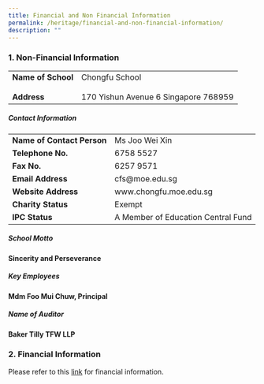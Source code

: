 ```yaml
---
title: Financial and Non Financial Information
permalink: /heritage/financial-and-non-financial-information/
description: ""
---
```

### 1. Non-Financial Information

<p>
<table border="0">
<tbody><tr><td><b>Name of School</b><br><br><b>Address</b></td>
<td>Chongfu School<br><br>170 Yishun Avenue 6 Singapore 768959</td></tr>
</tbody></table>
</p>	

		
##### Contact Information

<p>
<table border="0">
<tbody><tr><td><b>Name of Contact Person</b></td><td>Ms Joo Wei Xin
</td></tr><tr><td><b>Telephone No.</b></td><td>6758 5527
</td></tr><tr><td><b>Fax No.</b></td><td>6257 9571
</td></tr><tr><td><b>Email Address</b></td><td>cfs@moe.edu.sg
</td></tr><tr><td><b>Website Address</b></td><td>www.chongfu.moe.edu.sg
</td></tr><tr><td><b>Charity Status</b></td><td>Exempt
</td></tr><tr><td><b>IPC Status</b></td><td>A Member of Education Central Fund
</td></tr></tbody></table>
	</p>	
	
##### School Motto
**Sincerity and Perseverance**

##### Key Employees
**Mdm Foo Mui Chuw, Principal**

##### Name of Auditor
**Baker Tilly TFW LLP**

### 2. Financial Information
Please refer to this [link](https://www.moe.gov.sg/about-us/organisation-structure/fpd/financial-summary) for financial information.